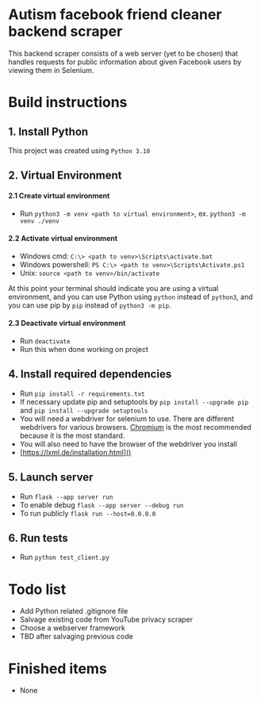 # Autism facebook friend cleaner backend scraper
This backend scraper consists of a web server (yet to be chosen) that handles requests for public information about given Facebook users by viewing them in Selenium.

# Build instructions

## 1. Install Python
This project was created using `Python 3.10`

## 2. Virtual Environment
#### 2.1 Create virtual environment
- Run `python3 -m venv <path to virtual environment>`, ex. `python3 -m venv ./venv`
#### 2.2 Activate virtual environment
- Windows cmd: `C:\> <path to venv>\Scripts\activate.bat`
- Windows powershell: `PS C:\> <path to venv>\Scripts\Activate.ps1`
- Unix: `source <path to venv>/bin/activate`

At this point your terminal should indicate you are using a virtual environment, and you can use Python using `python` instead of `python3`, and you can use pip by `pip` instead of `python3 -m pip`.
#### 2.3 Deactivate virtual environment
- Run `deactivate`
- Run this when done working on project

## 4. Install required dependencies
- Run `pip install -r requirements.txt`
- If necessary update pip and setuptools by `pip install --upgrade pip` and `pip install --upgrade setuptools`
- You will need a webdriver for selenium to use. There are different webdrivers for various browsers. [Chromium](https://chromedriver.chromium.org/getting-started) is the most recommended because it is the most standard.
- You will also need to have the browser of the webdriver you install
- [https://lxml.de/installation.html]()

## 5. Launch server
- Run `flask --app server run`
- To enable debug `flask --app server --debug run`
- To run publicly `flask run --host=0.0.0.0`

## 6. Run tests
- Run `python test_client.py`

# Todo list
- Add Python related .gitignore file
- Salvage existing code from YouTube privacy scraper
- Choose a webserver framework
- TBD after salvaging previous code

# Finished items
- None
